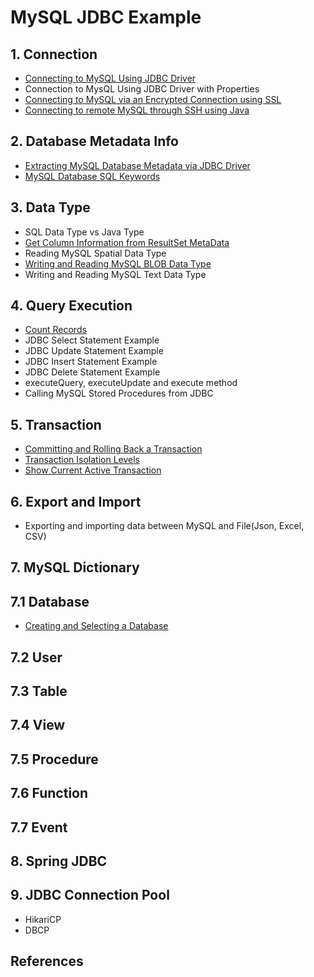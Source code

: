 # MySQL JDBC Example

## 1. Connection
- [Connecting to MySQL Using JDBC Driver](https://github.com/jayden-lee/mysql-jdbc-example/blob/master/src/main/java/com/jayden/study/connection/CommonConnection.java)
- Connection to MysQL Using JDBC Driver with Properties
- [Connecting to MySQL via an Encrypted Connection using SSL](https://github.com/jayden-lee/mysql-jdbc-example/blob/master/src/main/java/com/jayden/study/connection/EncryptedConnection.java)
- [Connecting to remote MySQL through SSH using Java](https://github.com/jayden-lee/mysql-jdbc-example/blob/master/src/main/java/com/jayden/study/connection/SshTunnelConnection.java)

## 2. Database Metadata Info
- [Extracting MySQL Database Metadata via JDBC Driver](https://github.com/jayden-lee/mysql-jdbc-example/blob/master/src/main/java/com/jayden/study/metadata/DatabaseMetaDataInfo.java)
- [MySQL Database SQL Keywords](https://github.com/jayden-lee/mysql-jdbc-example/blob/master/src/main/java/com/jayden/study/metadata/SQLKeywords.java)

## 3. Data Type
- SQL Data Type vs Java Type
- [Get Column Information from ResultSet MetaData](https://github.com/jayden-lee/mysql-jdbc-example/blob/master/src/main/java/com/jayden/study/datatype/GetColumnInformation.java)
- Reading MySQL Spatial Data Type
- [Writing and Reading MySQL BLOB Data Type](https://github.com/jayden-lee/mysql-jdbc-example/blob/master/src/main/java/com/jayden/study/datatype/ReadAndWriteBlobData.java)
- Writing and Reading MySQL Text Data Type

## 4. Query Execution
- [Count Records](https://github.com/jayden-lee/mysql-jdbc-example/blob/master/src/main/java/com/jayden/study/query/CountRecord.java)
- JDBC Select Statement Example
- JDBC Update Statement Example
- JDBC Insert Statement Example
- JDBC Delete Statement Example
- executeQuery, executeUpdate and execute method
- Calling MySQL Stored Procedures from JDBC

## 5. Transaction
- [Committing and Rolling Back a Transaction](https://github.com/jayden-lee/mysql-jdbc-example/blob/master/src/main/java/com/jayden/study/transaction/CommitAndRollback.java)
- [Transaction Isolation Levels](https://github.com/jayden-lee/mysql-jdbc-example/blob/master/src/main/java/com/jayden/study/transaction/TransactionIsolation.java)
- [Show Current Active Transaction](https://github.com/jayden-lee/mysql-jdbc-example/blob/master/src/main/java/com/jayden/study/transaction/CurrentActiveTransaction.java)

## 6. Export and Import
- Exporting and importing data between MySQL and File(Json, Excel, CSV)

## 7. MySQL Dictionary

## 7.1 Database
- [Creating and Selecting a Database](https://github.com/jayden-lee/mysql-jdbc-example/blob/master/src/main/java/com/jayden/study/dictionary/database/CreateAndSelectDatabase.java)

## 7.2 User

## 7.3 Table

## 7.4 View

## 7.5 Procedure

## 7.6 Function

## 7.7 Event

## 8. Spring JDBC

## 9. JDBC Connection Pool
- HikariCP
- DBCP

## References